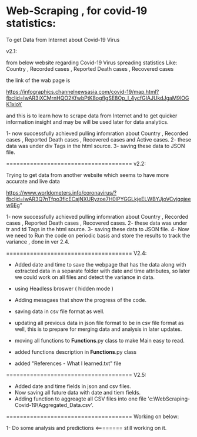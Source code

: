 # Web-Scraping , for covid-19 statistics:

To get Data from Internet about Covid-19 Virus

v2.1:

from below website regarding Covid-19 Virus spreading statistics
Like:
Country , Recorded cases , Reported Death cases , Recovered cases

the link of the wab page is 

https://infographics.channelnewsasia.com/covid-19/map.html?fbclid=IwAR3iXCMrnHQO2KfwbPtK8ogflgSE8Op_l_4ycfGIAJUkdJgaM9lOGK1xioY

and this is to learn how to scrape data from Internet and to get quicker information insight and may be will be used later for 
data analytics.

1- now successfully achieved pulling infomration about Country , Recorded cases , Reported Death cases , Recovered cases and Active cases.
2- these data was under div Tags in the html source.
3- saving these data to JSON file.

=====================================
v2.2:

Trying to get data from another website which seems to have more accurate and live data

https://www.worldometers.info/coronavirus/?fbclid=IwAR3Q7nTfpo3flcECajNXURyzoe7H0lPYGGLkjeELWBYJjoVCvjqqjeew6Eg"

1- now successfully achieved pulling infomration about Country , Recorded cases , Reported Death cases , Recovered cases.
2- these data was under tr and td Tags in the html source.
3- saving these data to JSON file.
4- Now we need to Run the code on periodic basis and store the results to track the variance , done in ver 2.4.

=====================================
V2.4:

- Added date and time to save the webpage that has the data along with extracted data in a separate folder with date and time attributes, so later we could work on all files and detect the variance in data.
- using Headless broswer ( hidden mode )
- Adding messgaes that show the progress of the code.
- saving data in csv file format as well.
- updating all previous data in json file format to be in csv file format as well, this is to prepare for merging data and analysis in later updates.
- moving all functions to __Functions__.py class to make Main easy to read.
- added functions description in __Functions__.py class

- added "References - What I learned.txt" file

=====================================
V2.5:

- Added date and time fields in json and csv files.
- Now saving all future data with date and tiem fields.
- Adding function to aggreagte all CSV files into one file 'c:\WebScraping-Covid-19\Aggregated_Data.csv'.

=====================================
Working on below:

1- Do some analysis and predictions <======== still working on it.
